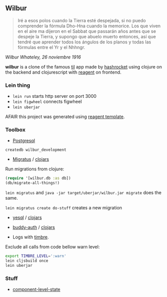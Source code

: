 ## Wilbur

> Iré a esos polos cuando la Tierra esté despejada, si no puedo comprender
> la fórmula Dho-Hna cuando la memorice.
> Los que viven en el aire ma dijeron en el Sabbat que passarán años antes
> que se despeje la Tierra, y supongo que abuelo muerto entonces, así que tendré
> que aprender todos los ángulos de los planos y todas las fórmulas entre el Yr y el Nhhngr.

_Wilbur Whateley, 26 noviembre 1916_

**wilbur** is a clone of the famous [til](https://til.hashrocket.com/) app made by
[hashrocket](https://github.com/hashrocket/hr-til) using clojure on the backend and
clojurescript with [reagent](http://reagent-project.github.io/) on frontend.

### Lein thing

 * ```lein run``` starts http server on port 3000
 * ```lein figwheel``` connects figwheel
 * ```lein uberjar```

AFAIR this project was generated using [reagent template](https://github.com/reagent-project/reagent-template).

### Toolbox

 * [Postgresql](https://www.postgresql.org/docs/9.5/static/index.html)

```createdb wilbur_development```

 * [Migratus](https://github.com/yogthos/migratus) / [clojars](https://clojars.org/migratus)

Run migrations from clojure:

```clojure
(require '[wilbur.db :as db])
(db/migrate-all-things!)
```

`lein migratus` and `java -jar target/uberjar/wilbur.jar migrate` does the same.

`lein migratus create do-stuff` creates a new migration

 * [yesql](https://github.com/krisajenkins/yesql) / [clojars](https://clojars.org/yesql)

 * [buddy-auth](https://funcool.github.io/buddy-auth/latest) / [clojars](https://clojars.org/buddy/buddy-auth)

 * Logs with [timbre](https://github.com/ptaoussanis/timbre).

Exclude all calls from code bellow warn level:

```bash
export TIMBRE_LEVEL=':warn'
lein cljsbuild once
lein uberjar
```

### Stuff

 * [component-level-state](https://github.com/reagent-project/reagent-cookbook/tree/master/basics/component-level-state)
